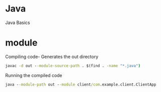 # Java

Java Basics

# module

Compiling code- Generates the out directory

```cmd
javac -d out --module-source-path . $(find . -name "*.java")
```

Running the compiled code

```cmd
java --module-path out --module client/com.example.client.ClientApp
```
